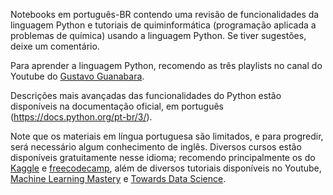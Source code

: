 Notebooks em português-BR contendo uma revisão de funcionalidades da linguagem Python e tutoriais de quiminformática (programação aplicada a problemas de química) usando a linguagem Python.
Se tiver sugestões, deixe um comentário.

Para aprender a linguagem Python, recomendo as três playlists no canal do Youtube do [Gustavo Guanabara](https://www.youtube.com/watch?v=S9uPNppGsGo&list=PLHz_AreHm4dlKP6QQCekuIPky1CiwmdI6).

Descrições mais avançadas das funcionalidades do Python estão disponíveis na documentação oficial, em português (https://docs.python.org/pt-br/3/).

Note que os materiais em língua portuguesa são limitados, e para progredir, será necessário algum conhecimento de inglês. 
Diversos cursos estão disponíveis gratuitamente nesse idioma; recomendo principalmente os do [Kaggle](https://www.kaggle.com/learn) e [freecodecamp](https://www.freecodecamp.org/), além de diversos tutoriais disponíveis no Youtube, [Machine Learning Mastery](https://machinelearningmastery.com/) e [Towards Data Science](https://www.towardsdatascience.com/).

